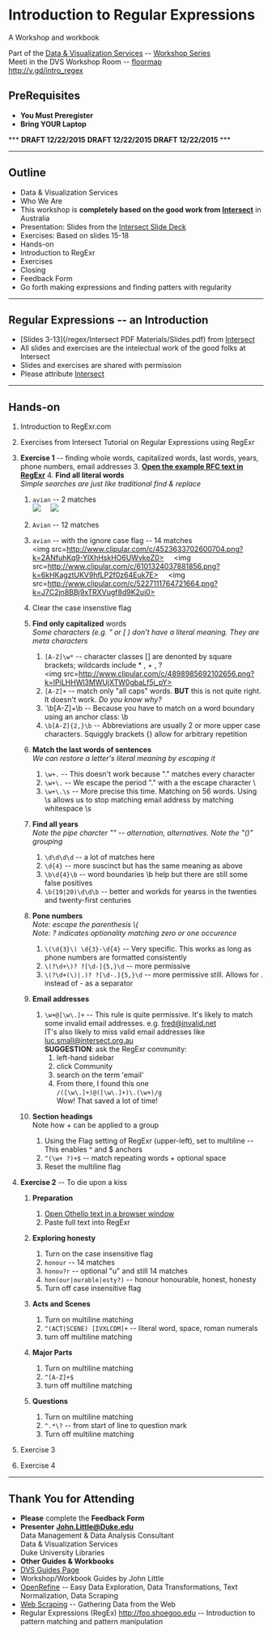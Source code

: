 # Introduction to Regular Expressions
A Workshop and workbook

Part of the [Data & Visualization Services](http://library.duke.edu/data) -- [Workshop Series](http://library.duke.edu/data/news)  
Meeti in the DVS Workshop Room  -- [floormap](http://library.duke.edu/edge/spaces)  
http://v.gd/intro_regex

## PreRequisites
* **You Must Preregister** 
* **Bring YOUR Laptop**

***  **DRAFT  12/22/2015**  **DRAFT  12/22/2015**  **DRAFT  12/22/2015**  ***   

--------

## Outline
* Data & Visualization Services
 * Who We Are
* This workshop is **completely based on the good work from [Intersect](http://www.intersect.org.au/course-resources)** in Australia
 * Presentation:  Slides from the [Intersect Slide Deck](http://www.intersect.org.au/course-resources)
 * Exercises:  Based on slides 15-18
* Hands-on
 * Introduction to RegExr
 * Exercises
* Closing
 * Feedback Form
 * Go forth making expressions and finding patters with regularity

---
 
## Regular Expressions -- an Introduction
* [Slides 3-13](/regex/Intersect PDF Materials/Slides.pdf) from [Intersect](http://www.intersect.org.au/course-resources)
* All slides and exercises are the intelectual work of the good folks at Intersect
* Slides and exercises are shared with permission
* Please attribute [Intersect](http://www.intersect.org.au/course-resources)

 
---  

## Hands-on

1. Introduction to RegExr.com 
1. Exercises from Intersect Tutorial on Regular Expressions using RegExr
 2. **Exercise 1** -- finding whole words, capitalized words, last words, years, phone numbers, email addresses
    3. **[Open the example RFC text in RegExr](http://www.regexr.com/3c7gi)** 
    4. **Find all literal words**  
	*Simple searches are just like traditional find & replace*
       1. `avian` -- 2 matches   
	   <img src="http://www.clipular.com/c/6697213840326656.png?k=Sr4JJIBaQIQrFV_e22vdal35gLk"> &nbsp; &nbsp; <img src="http://www.clipular.com/c/5482778819821568.png?k=0ABAsScKdMlMhm02iRyZaI6HTFo">
       2. `Avian` -- 12 matches
       3. `avian` -- with the ignore case flag -- 14 matches   
	   <img src=http://www.clipular.com/c/4523633702600704.png?k=2ANfuhKq9-YlXhHskHO6UWvkeZ0>  &nbsp; &nbsp; <img src=http://www.clipular.com/c/6101324037881856.png?k=6kHKagztUKV9hfLP2f0z64Euk7E>  &nbsp; &nbsp; <img src=http://www.clipular.com/c/5227111764721664.png?k=J7C2jn8BBj9xTRXVugf8d9K2ui0>
       4. Clear the case insenstive flag   
	   
    5. **Find only capitalized** words   
	*Some characters (e.g. " or \[ ) don't have a literal meaning.  They are meta characters*
	   1. `[A-Z]\w*` -- character classes \[\] are denonted by square brackets; wildcards include \* , \+ , ?   
	   <img src=http://www.clipular.com/c/4898985692102656.png?k=IPiLHHWl3MWUjXTW0gbaLf5j_pY>
	   2. `[A-Z]+` -- match only "all caps" words.  **BUT** this is not quite right.  It doesn't work.  *Do you know why?*
	   3. `\b[A-Z]+\b -- Because you have to match on a word boundary using an anchor class:  \\b
	   4. `\b[A-Z]{2,}\b` -- Abbreviations are usually 2 or more upper case characters.  Squiggly brackets \{\} allow for arbitrary repetition   
	   
	6. **Match the last words of sentences**   
	*We can restore a letter's literal meaning by escaping it*
	   1. `\w+.` -- This doesn't work because "." matches every character
	   2. `\w+\.` -- We escape the period "." with a the escape character \\
	   3. `\w+\.\s` -- More precise this time.  Matching on 56 words.  Using \\s allows us to stop matching email address by matching whitespace \\s      
	
	7. **Find all years**   
	*Note the pipe charcter "\" -- alternation, alternatives.  Note the "()" grouping*   
	   1. `\d\d\d\d` -- a lot of matches here
	   2. `\d{4}` -- more suscinct but has the same meaning as above
	   3. `\b\d{4}\b` -- word boundaries \\b help but there are still some false positives
	   4. `\b(19|20)\d\d\b` -- better and workds for yearss in the twenties and twenty-first centuries   

	8. **Pone numbers**   
	*Note: escape the parenthesis \\\(*   
	*Note: ? indicates optionality matching zero or one occurence*
	   1. `\(\d{3}\) \d{3}-\d{4}` -- Very specific.  This works as long as phone numbers are formatted consistently
	   2. `\(?\d+\)? ?[\d-]{5,}\d` -- more permissive
       3. `\(?\d+(\)|.)? ?[\d-.]{5,}\d`	   -- more permissive still.  Allows for \. instead of - as a separator
	   
	9. **Email addresses**
	   1. `\w+@[\w\.]+` -- This rule is quite permissive.  It's likely to match some invalid email addresses. e.g. fred@invalid.net   
	   IT's also likely to miss valid email addresses like luc.small@intersect.org.au   
	   **SUGGESTION**: ask the RegExr community:
	      1. left-hand sidebar
		  2. click Community
		  3. search on the term 'email'
		  4. From there, I found this one   
		  `/([\w\.]+)@([\w\.]+)\.(\w+)/g`   
		  Wow!  That saved a lot of time!   
		  
	10. **Section headings**   
    Note how \+ can be applied to a group  
        1. Using the Flag setting of RegExr (upper-left), set to multiline	-- This enables ^ and $ anchors
		2. `^(\w+ ?)+$` -- match repeating words + optional space
		3. Reset the multiline flag   
		
 3. **Exercise 2** -- To die upon a kiss
    1. **Preparation**   
	    1. [Open Othello text in a browser window](http://shakespeare.mit.edu/othello/full.html) 
		2. Paste full text into RegExr   
		
    2. **Exploring honesty**
        1. Turn on the case insensitive flag
        2. `honour` -- 14 matches
		3. `honou?r` -- optional "u"  and still 14 matches
		4. `hon(our|ourable|esty?)` -- honour honourable, honest, honesty
		5. Turn off case insensitive flag
		
	3. **Acts and Scenes**
	    1. Turn on multiline matching
		2. `^(ACT|SCENE) [IVXLCDM]+` -- literal word, space, roman numerals
		3. turn off multiline matching   

    4. **Major Parts**
        1. Turn on multiline matching
        2. `^[A-Z]+$`
		3. turn off multiline matching   
		
    5. **Questions**
	    1. Turn on multiline matching
		2. `^.*\?` -- from start of line to question mark
		3. Turn off multiline matching   
		
 4. Exercise 3
 5. Exercise 4

---  

## Thank You for Attending

* **Please** complete the **Feedback Form**
* **Presenter**
**John.Little@Duke.edu**   
Data Management & Data Analysis Consultant   
Data & Visualization Services   
Duke University Libraries   
* **Other Guides & Workbooks**
 * [DVS Guides Page](http://library.duke.edu/data/guides)
 * Workshop/Workbook Guides by John Little
  * [OpenRefine](http://v.gd/openrefine) -- Easy Data Exploration, Data Transformations, Text Normalization, Data Scraping
  * [Web Scraping](http://v.gd/webscrapting) -- Gathering Data from the Web
  * Regular Expressions (RegEx) http://foo.shoegoo.edu  -- Introduction to pattern matching and pattern manipulation



   




